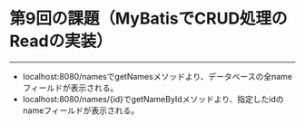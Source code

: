 # 第9回の課題（MyBatisでCRUD処理のReadの実装）
---
* localhost:8080/namesでgetNamesメソッドより、データベースの全nameフィールドが表示される。
* localhost:8080/names/{id}でgetNameByIdメソッドより、指定したidのnameフィールドが表示される。
